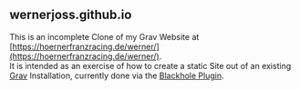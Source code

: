 ## wernerjoss.github.io

This is an incomplete Clone of my Grav Website at [https://hoernerfranzracing.de/werner/](https://hoernerfranzracing.de/werner/).  
It is intended as an exercise of how to create a static Site out of an existing [Grav](https://getgrav.org) Installation, currently done via the [Blackhole Plugin](https://github.com/barryanders/grav-plugin-blackhole).
